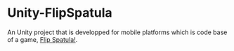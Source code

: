 # Unity-FlipSpatula

An Unity project that is developped for mobile platforms which is code base of a game, [Flip Spatula!](https://apps.apple.com/us/app/flip-spatula/id1582640575).
